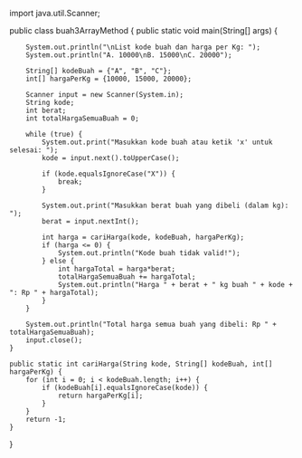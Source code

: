 import java.util.Scanner;

public class buah3ArrayMethod {
    public static void main(String[] args) {

        System.out.println("\nList kode buah dan harga per Kg: ");
        System.out.println("A. 10000\nB. 15000\nC. 20000");

        String[] kodeBuah = {"A", "B", "C"};
        int[] hargaPerKg = {10000, 15000, 20000};

        Scanner input = new Scanner(System.in);
        String kode;
        int berat;
        int totalHargaSemuaBuah = 0;
    
        while (true) {
            System.out.print("Masukkan kode buah atau ketik 'x' untuk selesai: ");
            kode = input.next().toUpperCase();

            if (kode.equalsIgnoreCase("X")) {
                break;
            }

            System.out.print("Masukkan berat buah yang dibeli (dalam kg): ");
            berat = input.nextInt();

            int harga = cariHarga(kode, kodeBuah, hargaPerKg);
            if (harga <= 0) {
                System.out.println("Kode buah tidak valid!");
            } else {
                int hargaTotal = harga*berat;
                totalHargaSemuaBuah += hargaTotal;
                System.out.println("Harga " + berat + " kg buah " + kode + ": Rp " + hargaTotal);
            }
        }

        System.out.println("Total harga semua buah yang dibeli: Rp " + totalHargaSemuaBuah);
        input.close();
    }

    public static int cariHarga(String kode, String[] kodeBuah, int[] hargaPerKg) {
        for (int i = 0; i < kodeBuah.length; i++) {
            if (kodeBuah[i].equalsIgnoreCase(kode)) {
                return hargaPerKg[i];
            }
        }
        return -1;
    }
}
